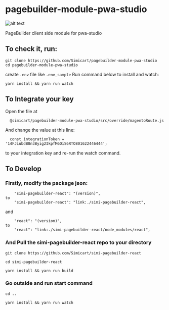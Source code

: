 # pagebuilder-module-pwa-studio

![alt text](https://tapita.io/wp-content/uploads/2021/05/templates.png)

PageBuilder client side module for pwa-studio

## To check it, run:

```
git clone https://github.com/Simicart/pagebuilder-module-pwa-studio
cd pagebuilder-module-pwa-studio
```

create `.env` file like `.env_sample`
Run command below to install and watch:

```
yarn install && yarn run watch
```

## To Integrate your key

Open the file at

```
  @simicart/pagebuilder-module-pwa-studio/src/override/magentoRoute.js
```

And change the value at this line:
```
  const integrationToken = '14FJiubdB8n3Byig2IkpfM6OiS6RTO801622446444';
```
to your integration key and re-run the watch command.

## To Develop

### Firstly, modify the package json:

```
    "simi-pagebuilder-react": "(version)",
to
    "simi-pagebuilder-react": "link:./simi-pagebuilder-react",
```

and

```
    "react": "(version)",
to
    "react": "link:./simi-pagebuilder-react/node_modules/react",
```

### And Pull the simi-pagebuilder-react repo to your directory

```
git clone https://github.com/Simicart/simi-pagebuilder-react

cd simi-pagebuilder-react

yarn install && yarn run build

```

### Go outside and run start command

```
cd ..

yarn install && yarn run watch
```
